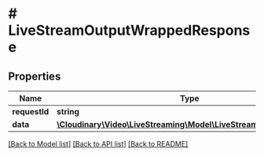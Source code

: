 # # LiveStreamOutputWrappedResponse

## Properties

| Name        | Type          | Description   | Notes         |
|------------ | ------------- | ------------- | ------------- |
| **requestId** | **string** |  | |
| **data** | [**\Cloudinary\Video\LiveStreaming\Model\LiveStreamOutputResponse**](LiveStreamOutputResponse.md) |  | |

[[Back to Model list]](../../README.md#models)
[[Back to API list]](../../README.md#api-endpoints)
[[Back to README]](../../README.md)
